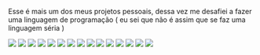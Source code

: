 Esse é mais um dos meus projetos pessoais, dessa vez me desafiei a fazer uma linguagem de programação ( eu sei que não é assim que se faz uma linguagem séria )

<img src="https://imgur.com/WXTaO2e" />
<img src="https://imgur.com/6UusQhz" />
<img src="https://imgur.com/W3EMIM1" />
<img src="https://imgur.com/JHru7U4" />
<img src="https://imgur.com/MzzAABB" />
<img src="https://imgur.com/FKET7a9" /> 
<img src="https://imgur.com/5BNDrIT" />
<img src="https://imgur.com/rn0IzsV" />
<img src="https://imgur.com/lqVz3xx" />
<img src="https://imgur.com/j4jx0eS" />
<img src="https://imgur.com/Kn61zCG" />
<img src="https://imgur.com/UTsELjW" />
<img src="https://imgur.com/n0T1CUl" />
<img src="https://imgur.com/NfUDxoi" />
<img src="https://imgur.com/EAPUVjh" />
